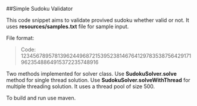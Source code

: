 ##Simple Sudoku Validator

This code snippet aims to validate provived sudoku whether valid or not.
It uses **resources/samples.txt** file for sample input.

File format:

>  Code:  123456789578139624496872153952381467641297835387564291719623548864915372235748916

Two methods implemented for solver class.
Use **SudokuSolver.solve** method for single thread solution.
Use **SudokuSolver.solveWithThread** for multiple threading solution. It uses a thread pool of size 500.

To build and run use maven.
